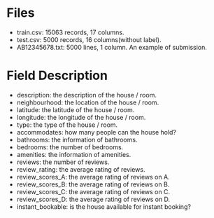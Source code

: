 # Files

- train.csv: 15063 records, 17 columns.
- test.csv: 5000 records, 16 columns(without label).
- AB12345678.txt: 5000 lines, 1 column. An example of submission.

# Field Description

- description: the description of the house / room.
- neighbourhood: the location of the house / room.
- latitude: the latitude of the house / room. 
- longitude: the longitude of the house / room.
- type: the type of the house / room.
- accommodates: how many people can the house hold?
- bathrooms: the information of bathrooms.
- bedrooms: the number of bedrooms.
- amenities: the information of amenities.
- reviews: the number of reviews.
- review_rating: the average rating of reviews.
- review_scores_A: the average rating of reviews on A.
- review_scores_B: the average rating of reviews on B.
- review_scores_C: the average rating of reviews on C.
- review_scores_D: the average rating of reviews on D.
- instant_bookable: is the house available for instant booking?
